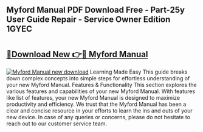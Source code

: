 ## Myford Manual PDF Download Free - Part-25y User Guide Repair - Service Owner Edition 1GYEC

# <h2><a href="http://bc98862.oget.top/?id=Myford+Manual">🔗Download New 👉🔴 Myford Manual</a></h2>

[![Myford Manual new download](https://i.imgur.com/5g1atiW.png)](http://bc98862.oget.top/?id=Myford+Manual)
Learning Made Easy This guide breaks down complex concepts into simple steps for effortless understanding of your new Myford Manual. Features & Functionality This section explores the various features and capabilities of your new Myford Manual. With features like list of features, your new Myford Manual is designed to maximize productivity and efficiency. We trust that the Myford Manual has been a clear and concise resource in your efforts to learn the ins and outs of your new device. In case of any queries or concerns, please do not hesitate to reach out to our customer service team.
